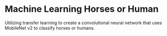 # Machine Learning Horses or Human

Utilizing transfer learning to create a convolutional neural network that uses MobileNet v2 to classify horses or humans.
